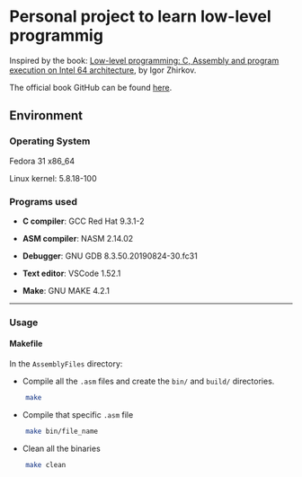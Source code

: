 # Personal project to learn low-level programmig

Inspired by the book: [Low-level programming: C, Assembly and program execution on Intel 64 architecture](https://www.apress.com/br/book/9781484224021), by Igor Zhirkov.

The official book GitHub can be found [here](https://github.com/Apress/low-level-programming).

## Environment

### Operating System
Fedora 31 x86_64

Linux kernel: 5.8.18-100

### Programs used
* __C compiler__: GCC Red Hat 9.3.1-2

* __ASM compiler__: NASM 2.14.02

* __Debugger__: GNU GDB 8.3.50.20190824-30.fc31

* __Text editor__: VSCode 1.52.1

* __Make__: GNU MAKE 4.2.1

---

### Usage 

#### Makefile

In the `AssemblyFiles` directory:
- Compile all the `.asm` files and create the `bin/` and `build/` directories.
```bash     
    make 
```
- Compile that specific `.asm` file 
```bash 
    make bin/file_name
```
- Clean all the binaries 
```bash
    make clean 
```

